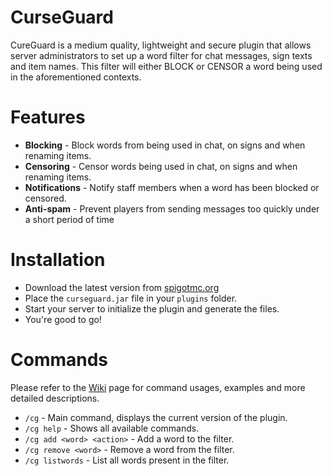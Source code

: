 # CurseGuard

CureGuard is a medium quality, lightweight and secure plugin that allows server administrators to set up a word filter for chat messages, sign texts and item names. This filter will either BLOCK or CENSOR a word being used in the aforementioned contexts.

# Features
* **Blocking** - Block words from being used in chat, on signs and when renaming items.
* **Censoring** - Censor words being used in chat, on signs and when renaming items.
* **Notifications** - Notify staff members when a word has been blocked or censored.
* **Anti-spam** - Prevent players from sending messages too quickly under a short period of time 

# Installation
* Download the latest version from [spigotmc.org](https://google.com)
* Place the `curseguard.jar` file in your `plugins` folder.
* Start your server to initialize the plugin and generate the files.
* You're good to go!

# Commands
Please refer to the [Wiki](https://github.com/Spaxterr/CurseGuard/wiki) page for command usages, examples and more detailed descriptions.
* `/cg` - Main command, displays the current version of the plugin.
* `/cg help` - Shows all available commands.
* `/cg add <word> <action>` - Add a word to the filter.
* `/cg remove <word>` - Remove a word from the filter.
* `/cg listwords` - List all words present in the filter.
